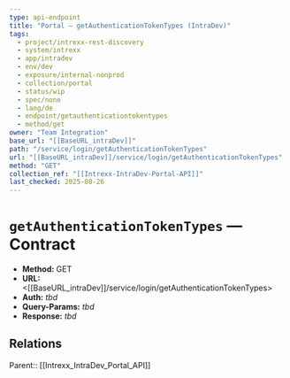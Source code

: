 ```yaml
---
type: api-endpoint
title: "Portal — getAuthenticationTokenTypes (IntraDev)"
tags:
  - project/intrexx-rest-discovery
  - system/intrexx
  - app/intradev
  - env/dev
  - exposure/internal-nonprod
  - collection/portal
  - status/wip
  - spec/none
  - lang/de
  - endpoint/getauthenticationtokentypes
  - method/get
owner: "Team Integration"
base_url: "[[BaseURL_intraDev]]"
path: "/service/login/getAuthenticationTokenTypes"
url: "[[BaseURL_intraDev]]/service/login/getAuthenticationTokenTypes"
method: "GET"
collection_ref: "[[Intrexx-IntraDev-Portal-API]]"
last_checked: 2025-08-26
---
```


# `getAuthenticationTokenTypes` — Contract
- **Method:** GET  
- **URL:** <[[BaseURL_intraDev]]/service/login/getAuthenticationTokenTypes>  
- **Auth:** _tbd_  
- **Query-Params:** _tbd_  
- **Response:** _tbd_

## Relations
Parent:: [[Intrexx_IntraDev_Portal_API]]
